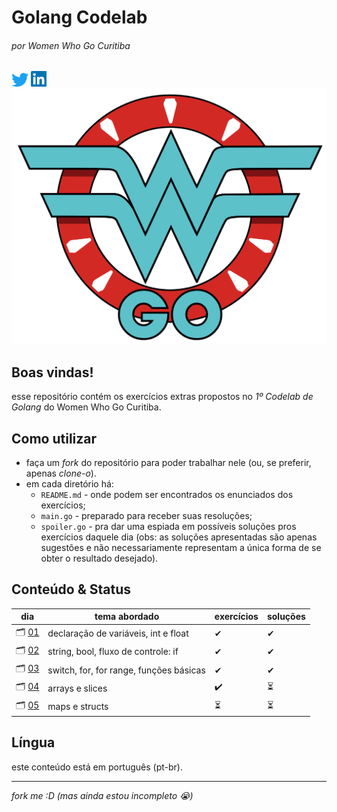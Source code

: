 # Golang Codelab
###### por Women Who Go Curitiba
[![Twitter](./static/twitter-logo.png)](https://twitter.com/womenwhogocwb) [![LinkedIn](./static/linkedin-logo.png)](https://www.linkedin.com/company/40847620) 
![](./static/wwgcwb-logo.png)

## Boas vindas! 

esse repositório contém os exercícios extras propostos no *1º Codelab de Golang* do Women Who Go Curitiba.

## Como utilizar
- faça um _fork_ do repositório para poder trabalhar nele (ou, se preferir, apenas _clone-o_).
- em cada diretório há:
  - `README.md` - onde podem ser encontrados os enunciados dos exercícios;
  - `main.go` - preparado para receber suas resoluções;
  - `spoiler.go` - pra dar uma espiada em possíveis soluções pros exercícios daquele dia (obs: as soluções apresentadas são apenas sugestões e não necessariamente representam a única forma de se obter o resultado desejado).

## Conteúdo & Status

dia | tema abordado | exercícios | soluções
--- | ------------- | ---------- | --------
🗂 [01](./codelab_dia_01) | declaração de variáveis, int e float | ✔ | ✔
🗂 [02](./codelab_dia_02) | string, bool, fluxo de controle: if | ✔ | ✔
🗂 [03](./codelab_dia_03) | switch, for, for range, funções básicas | ✔ | ✔
🗂 [04](./codelab_dia_04) | arrays e slices | ✔️ | ⏳ 
🗂 [05](./codelab_dia_05) | maps e structs  | ⏳ | ⏳ 

## Língua

este conteúdo está em português (pt-br).

---------
 
_fork me :D (mas ainda estou incompleto 😭)_
